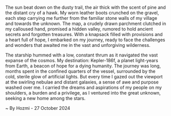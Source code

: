 
The sun beat down on the dusty trail, the air thick with the scent of pine and the distant cry of a hawk. My worn leather boots crunched on the gravel, each step carrying me further from the familiar stone walls of my village and towards the unknown. The map, a crudely drawn parchment clutched in my calloused hand, promised a hidden valley, rumored to hold ancient secrets and forgotten treasures. With a knapsack filled with provisions and a heart full of hope, I embarked on my journey, ready to face the challenges and wonders that awaited me in the vast and unforgiving wilderness.

The starship hummed with a low, constant thrum as it navigated the vast expanse of the cosmos. My destination: Kepler-186f, a planet light-years from Earth, a beacon of hope for a dying humanity. The journey was long, months spent in the confined quarters of the vessel, surrounded by the cold, sterile glow of artificial lights. But every time I gazed out the viewport at the swirling nebulae and distant galaxies, a sense of awe and purpose washed over me. I carried the dreams and aspirations of my people on my shoulders, a burden and a privilege, as I ventured into the great unknown, seeking a new home among the stars. 

~ By Hozmi - 27 October 2024
